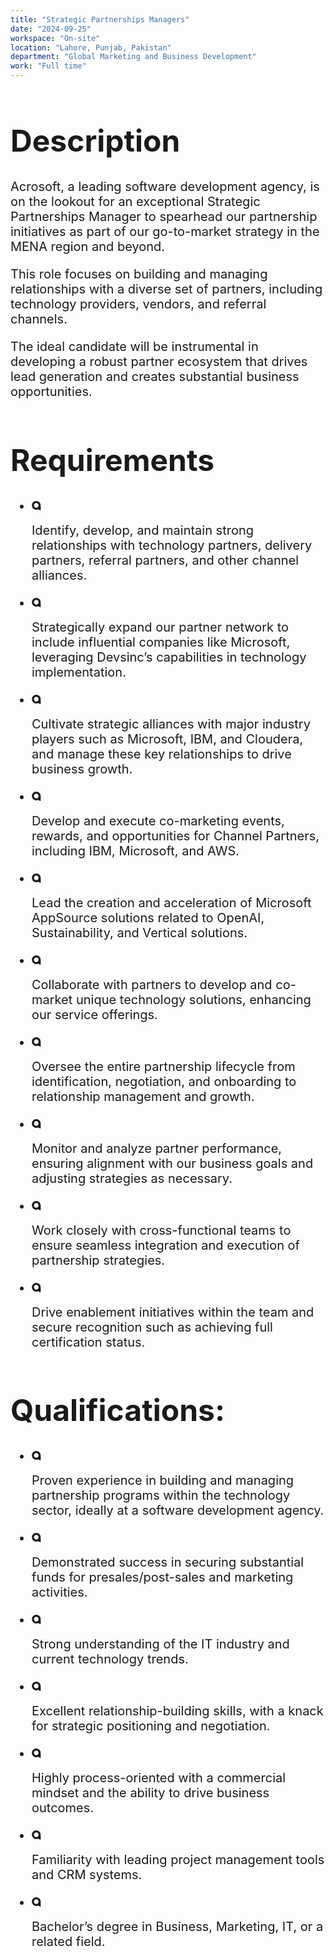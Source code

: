 ```yaml
---
title: "Strategic Partnerships Managers"
date: "2024-09-25"
workspace: "On-site"
location: "Lahore, Punjab, Pakistan"
department: "Global Marketing and Business Development"
work: "Full time"
---
```


<div class="font-normal text-[#858585] flex flex-col gap-5" style="font-size: 20px;">

<h1 class="font-extrabold text-[#1B1B1B]" style="font-size: 48px;">Description</h1>

<div class="flex flex-col gap-4">

<p>Acrosoft, a leading software development agency, is on the lookout for an exceptional Strategic Partnerships Manager to spearhead our partnership initiatives as part of our go-to-market strategy in the MENA region and beyond.</p>

<p>This role focuses on building and managing relationships with a diverse set of partners, including technology providers, vendors, and referral channels.</p>

<p>The ideal candidate will be instrumental in developing a robust partner ecosystem that drives lead generation and creates substantial business opportunities.</p>

</div>

<h1 class="font-extrabold text-[#1B1B1B]" style="font-size: 48px;">Requirements</h1>

<ul class="flex flex-col gap-4">

<li class="flex items-center gap-4">

<svg width="15" height="15" viewBox="0 0 15 15" fill="none" xmlns="http://www.w3.org/2000/svg">
<path d="M10.9644 14.0326L14.389 15.0013C14.389 15.0013 14.3785 11.4948 14.2543 7.78987C14.2475 7.58389 14.2472 7.4065 14.2488 7.27707C14.2515 7.2079 14.2531 7.13811 14.2537 7.06832C14.254 7.05695 14.2543 7.05111 14.2543 7.05111V7.05172C14.254 7.04004 14.2543 7.02866 14.2543 7.01698C14.2543 3.14239 11.1132 0.00134277 7.23866 0.00134277C3.36407 0.00134277 0.223022 3.14239 0.223022 7.01698C0.223022 10.8916 3.36407 14.0326 7.23866 14.0326C8.60736 14.0326 9.88443 13.6403 10.9638 12.9624V14.0326H10.9644ZM7.23927 10.7425C5.18193 10.7425 3.51379 9.07463 3.51379 7.01729C3.51379 4.95994 5.18162 3.29211 7.23927 3.29211C9.29693 3.29211 10.9644 4.95994 10.9644 7.01729C10.9644 9.07463 9.29662 10.7425 7.23927 10.7425Z" fill="#1B1B1B"/>
</svg>

Identify, develop, and maintain strong relationships with technology partners, delivery partners, referral partners, and other channel alliances.
</li>

<li class="flex items-center gap-4">

<svg width="15" height="15" viewBox="0 0 15 15" fill="none" xmlns="http://www.w3.org/2000/svg">
<path d="M10.9644 14.0326L14.389 15.0013C14.389 15.0013 14.3785 11.4948 14.2543 7.78987C14.2475 7.58389 14.2472 7.4065 14.2488 7.27707C14.2515 7.2079 14.2531 7.13811 14.2537 7.06832C14.254 7.05695 14.2543 7.05111 14.2543 7.05111V7.05172C14.254 7.04004 14.2543 7.02866 14.2543 7.01698C14.2543 3.14239 11.1132 0.00134277 7.23866 0.00134277C3.36407 0.00134277 0.223022 3.14239 0.223022 7.01698C0.223022 10.8916 3.36407 14.0326 7.23866 14.0326C8.60736 14.0326 9.88443 13.6403 10.9638 12.9624V14.0326H10.9644ZM7.23927 10.7425C5.18193 10.7425 3.51379 9.07463 3.51379 7.01729C3.51379 4.95994 5.18162 3.29211 7.23927 3.29211C9.29693 3.29211 10.9644 4.95994 10.9644 7.01729C10.9644 9.07463 9.29662 10.7425 7.23927 10.7425Z" fill="#1B1B1B"/>
</svg>

Strategically expand our partner network to include influential companies like Microsoft, leveraging Devsinc’s capabilities in technology implementation.</li>

<li class="flex items-center gap-4">

<svg width="15" height="15" viewBox="0 0 15 15" fill="none" xmlns="http://www.w3.org/2000/svg">
<path d="M10.9644 14.0326L14.389 15.0013C14.389 15.0013 14.3785 11.4948 14.2543 7.78987C14.2475 7.58389 14.2472 7.4065 14.2488 7.27707C14.2515 7.2079 14.2531 7.13811 14.2537 7.06832C14.254 7.05695 14.2543 7.05111 14.2543 7.05111V7.05172C14.254 7.04004 14.2543 7.02866 14.2543 7.01698C14.2543 3.14239 11.1132 0.00134277 7.23866 0.00134277C3.36407 0.00134277 0.223022 3.14239 0.223022 7.01698C0.223022 10.8916 3.36407 14.0326 7.23866 14.0326C8.60736 14.0326 9.88443 13.6403 10.9638 12.9624V14.0326H10.9644ZM7.23927 10.7425C5.18193 10.7425 3.51379 9.07463 3.51379 7.01729C3.51379 4.95994 5.18162 3.29211 7.23927 3.29211C9.29693 3.29211 10.9644 4.95994 10.9644 7.01729C10.9644 9.07463 9.29662 10.7425 7.23927 10.7425Z" fill="#1B1B1B"/>
</svg>

Cultivate strategic alliances with major industry players such as Microsoft, IBM, and Cloudera, and manage these key relationships to drive business growth.</li>

<li class="flex items-center gap-4">

<svg width="15" height="15" viewBox="0 0 15 15" fill="none" xmlns="http://www.w3.org/2000/svg">
<path d="M10.9644 14.0326L14.389 15.0013C14.389 15.0013 14.3785 11.4948 14.2543 7.78987C14.2475 7.58389 14.2472 7.4065 14.2488 7.27707C14.2515 7.2079 14.2531 7.13811 14.2537 7.06832C14.254 7.05695 14.2543 7.05111 14.2543 7.05111V7.05172C14.254 7.04004 14.2543 7.02866 14.2543 7.01698C14.2543 3.14239 11.1132 0.00134277 7.23866 0.00134277C3.36407 0.00134277 0.223022 3.14239 0.223022 7.01698C0.223022 10.8916 3.36407 14.0326 7.23866 14.0326C8.60736 14.0326 9.88443 13.6403 10.9638 12.9624V14.0326H10.9644ZM7.23927 10.7425C5.18193 10.7425 3.51379 9.07463 3.51379 7.01729C3.51379 4.95994 5.18162 3.29211 7.23927 3.29211C9.29693 3.29211 10.9644 4.95994 10.9644 7.01729C10.9644 9.07463 9.29662 10.7425 7.23927 10.7425Z" fill="#1B1B1B"/>
</svg>

Develop and execute co-marketing events, rewards, and opportunities for Channel Partners, including IBM, Microsoft, and AWS.</li>

<li class="flex items-center gap-4">

<svg width="15" height="15" viewBox="0 0 15 15" fill="none" xmlns="http://www.w3.org/2000/svg">
<path d="M10.9644 14.0326L14.389 15.0013C14.389 15.0013 14.3785 11.4948 14.2543 7.78987C14.2475 7.58389 14.2472 7.4065 14.2488 7.27707C14.2515 7.2079 14.2531 7.13811 14.2537 7.06832C14.254 7.05695 14.2543 7.05111 14.2543 7.05111V7.05172C14.254 7.04004 14.2543 7.02866 14.2543 7.01698C14.2543 3.14239 11.1132 0.00134277 7.23866 0.00134277C3.36407 0.00134277 0.223022 3.14239 0.223022 7.01698C0.223022 10.8916 3.36407 14.0326 7.23866 14.0326C8.60736 14.0326 9.88443 13.6403 10.9638 12.9624V14.0326H10.9644ZM7.23927 10.7425C5.18193 10.7425 3.51379 9.07463 3.51379 7.01729C3.51379 4.95994 5.18162 3.29211 7.23927 3.29211C9.29693 3.29211 10.9644 4.95994 10.9644 7.01729C10.9644 9.07463 9.29662 10.7425 7.23927 10.7425Z" fill="#1B1B1B"/>
</svg>

Lead the creation and acceleration of Microsoft AppSource solutions related to OpenAI, Sustainability, and Vertical solutions.</li>

<li class="flex items-center gap-4">

<svg width="15" height="15" viewBox="0 0 15 15" fill="none" xmlns="http://www.w3.org/2000/svg">
<path d="M10.9644 14.0326L14.389 15.0013C14.389 15.0013 14.3785 11.4948 14.2543 7.78987C14.2475 7.58389 14.2472 7.4065 14.2488 7.27707C14.2515 7.2079 14.2531 7.13811 14.2537 7.06832C14.254 7.05695 14.2543 7.05111 14.2543 7.05111V7.05172C14.254 7.04004 14.2543 7.02866 14.2543 7.01698C14.2543 3.14239 11.1132 0.00134277 7.23866 0.00134277C3.36407 0.00134277 0.223022 3.14239 0.223022 7.01698C0.223022 10.8916 3.36407 14.0326 7.23866 14.0326C8.60736 14.0326 9.88443 13.6403 10.9638 12.9624V14.0326H10.9644ZM7.23927 10.7425C5.18193 10.7425 3.51379 9.07463 3.51379 7.01729C3.51379 4.95994 5.18162 3.29211 7.23927 3.29211C9.29693 3.29211 10.9644 4.95994 10.9644 7.01729C10.9644 9.07463 9.29662 10.7425 7.23927 10.7425Z" fill="#1B1B1B"/>
</svg>

Collaborate with partners to develop and co-market unique technology solutions, enhancing our service offerings.</li>

<li class="flex items-center gap-4">

<svg width="15" height="15" viewBox="0 0 15 15" fill="none" xmlns="http://www.w3.org/2000/svg">
<path d="M10.9644 14.0326L14.389 15.0013C14.389 15.0013 14.3785 11.4948 14.2543 7.78987C14.2475 7.58389 14.2472 7.4065 14.2488 7.27707C14.2515 7.2079 14.2531 7.13811 14.2537 7.06832C14.254 7.05695 14.2543 7.05111 14.2543 7.05111V7.05172C14.254 7.04004 14.2543 7.02866 14.2543 7.01698C14.2543 3.14239 11.1132 0.00134277 7.23866 0.00134277C3.36407 0.00134277 0.223022 3.14239 0.223022 7.01698C0.223022 10.8916 3.36407 14.0326 7.23866 14.0326C8.60736 14.0326 9.88443 13.6403 10.9638 12.9624V14.0326H10.9644ZM7.23927 10.7425C5.18193 10.7425 3.51379 9.07463 3.51379 7.01729C3.51379 4.95994 5.18162 3.29211 7.23927 3.29211C9.29693 3.29211 10.9644 4.95994 10.9644 7.01729C10.9644 9.07463 9.29662 10.7425 7.23927 10.7425Z" fill="#1B1B1B"/>
</svg>

Oversee the entire partnership lifecycle from identification, negotiation, and onboarding to relationship management and growth.</li>

<li class="flex items-center gap-4">

<svg width="15" height="15" viewBox="0 0 15 15" fill="none" xmlns="http://www.w3.org/2000/svg">
<path d="M10.9644 14.0326L14.389 15.0013C14.389 15.0013 14.3785 11.4948 14.2543 7.78987C14.2475 7.58389 14.2472 7.4065 14.2488 7.27707C14.2515 7.2079 14.2531 7.13811 14.2537 7.06832C14.254 7.05695 14.2543 7.05111 14.2543 7.05111V7.05172C14.254 7.04004 14.2543 7.02866 14.2543 7.01698C14.2543 3.14239 11.1132 0.00134277 7.23866 0.00134277C3.36407 0.00134277 0.223022 3.14239 0.223022 7.01698C0.223022 10.8916 3.36407 14.0326 7.23866 14.0326C8.60736 14.0326 9.88443 13.6403 10.9638 12.9624V14.0326H10.9644ZM7.23927 10.7425C5.18193 10.7425 3.51379 9.07463 3.51379 7.01729C3.51379 4.95994 5.18162 3.29211 7.23927 3.29211C9.29693 3.29211 10.9644 4.95994 10.9644 7.01729C10.9644 9.07463 9.29662 10.7425 7.23927 10.7425Z" fill="#1B1B1B"/>
</svg>

Monitor and analyze partner performance, ensuring alignment with our business goals and adjusting strategies as necessary.</li>

<li class="flex items-center gap-4">

<svg width="15" height="15" viewBox="0 0 15 15" fill="none" xmlns="http://www.w3.org/2000/svg">
<path d="M10.9644 14.0326L14.389 15.0013C14.389 15.0013 14.3785 11.4948 14.2543 7.78987C14.2475 7.58389 14.2472 7.4065 14.2488 7.27707C14.2515 7.2079 14.2531 7.13811 14.2537 7.06832C14.254 7.05695 14.2543 7.05111 14.2543 7.05111V7.05172C14.254 7.04004 14.2543 7.02866 14.2543 7.01698C14.2543 3.14239 11.1132 0.00134277 7.23866 0.00134277C3.36407 0.00134277 0.223022 3.14239 0.223022 7.01698C0.223022 10.8916 3.36407 14.0326 7.23866 14.0326C8.60736 14.0326 9.88443 13.6403 10.9638 12.9624V14.0326H10.9644ZM7.23927 10.7425C5.18193 10.7425 3.51379 9.07463 3.51379 7.01729C3.51379 4.95994 5.18162 3.29211 7.23927 3.29211C9.29693 3.29211 10.9644 4.95994 10.9644 7.01729C10.9644 9.07463 9.29662 10.7425 7.23927 10.7425Z" fill="#1B1B1B"/>
</svg>

Work closely with cross-functional teams to ensure seamless integration and execution of partnership strategies.</li>

<li class="flex items-center gap-4">

<svg width="15" height="15" viewBox="0 0 15 15" fill="none" xmlns="http://www.w3.org/2000/svg">
<path d="M10.9644 14.0326L14.389 15.0013C14.389 15.0013 14.3785 11.4948 14.2543 7.78987C14.2475 7.58389 14.2472 7.4065 14.2488 7.27707C14.2515 7.2079 14.2531 7.13811 14.2537 7.06832C14.254 7.05695 14.2543 7.05111 14.2543 7.05111V7.05172C14.254 7.04004 14.2543 7.02866 14.2543 7.01698C14.2543 3.14239 11.1132 0.00134277 7.23866 0.00134277C3.36407 0.00134277 0.223022 3.14239 0.223022 7.01698C0.223022 10.8916 3.36407 14.0326 7.23866 14.0326C8.60736 14.0326 9.88443 13.6403 10.9638 12.9624V14.0326H10.9644ZM7.23927 10.7425C5.18193 10.7425 3.51379 9.07463 3.51379 7.01729C3.51379 4.95994 5.18162 3.29211 7.23927 3.29211C9.29693 3.29211 10.9644 4.95994 10.9644 7.01729C10.9644 9.07463 9.29662 10.7425 7.23927 10.7425Z" fill="#1B1B1B"/>
</svg>

Drive enablement initiatives within the team and secure recognition such as achieving full certification status.</li>

</ul>

<h1 class="font-extrabold text-[#1B1B1B]" style="font-size: 48px;">Qualifications:</h1>

<ul class="flex flex-col gap-4">

<li class="flex items-center gap-4">

<svg width="15" height="15" viewBox="0 0 15 15" fill="none" xmlns="http://www.w3.org/2000/svg">
<path d="M10.9644 14.0326L14.389 15.0013C14.389 15.0013 14.3785 11.4948 14.2543 7.78987C14.2475 7.58389 14.2472 7.4065 14.2488 7.27707C14.2515 7.2079 14.2531 7.13811 14.2537 7.06832C14.254 7.05695 14.2543 7.05111 14.2543 7.05111V7.05172C14.254 7.04004 14.2543 7.02866 14.2543 7.01698C14.2543 3.14239 11.1132 0.00134277 7.23866 0.00134277C3.36407 0.00134277 0.223022 3.14239 0.223022 7.01698C0.223022 10.8916 3.36407 14.0326 7.23866 14.0326C8.60736 14.0326 9.88443 13.6403 10.9638 12.9624V14.0326H10.9644ZM7.23927 10.7425C5.18193 10.7425 3.51379 9.07463 3.51379 7.01729C3.51379 4.95994 5.18162 3.29211 7.23927 3.29211C9.29693 3.29211 10.9644 4.95994 10.9644 7.01729C10.9644 9.07463 9.29662 10.7425 7.23927 10.7425Z" fill="#1B1B1B"/>
</svg>

Proven experience in building and managing partnership programs within the technology sector, ideally at a software development agency.</li>

<li class="flex items-center gap-4">

<svg width="15" height="15" viewBox="0 0 15 15" fill="none" xmlns="http://www.w3.org/2000/svg">
<path d="M10.9644 14.0326L14.389 15.0013C14.389 15.0013 14.3785 11.4948 14.2543 7.78987C14.2475 7.58389 14.2472 7.4065 14.2488 7.27707C14.2515 7.2079 14.2531 7.13811 14.2537 7.06832C14.254 7.05695 14.2543 7.05111 14.2543 7.05111V7.05172C14.254 7.04004 14.2543 7.02866 14.2543 7.01698C14.2543 3.14239 11.1132 0.00134277 7.23866 0.00134277C3.36407 0.00134277 0.223022 3.14239 0.223022 7.01698C0.223022 10.8916 3.36407 14.0326 7.23866 14.0326C8.60736 14.0326 9.88443 13.6403 10.9638 12.9624V14.0326H10.9644ZM7.23927 10.7425C5.18193 10.7425 3.51379 9.07463 3.51379 7.01729C3.51379 4.95994 5.18162 3.29211 7.23927 3.29211C9.29693 3.29211 10.9644 4.95994 10.9644 7.01729C10.9644 9.07463 9.29662 10.7425 7.23927 10.7425Z" fill="#1B1B1B"/>
</svg>

Demonstrated success in securing substantial funds for presales/post-sales and marketing activities.</li>

<li class="flex items-center gap-4">

<svg width="15" height="15" viewBox="0 0 15 15" fill="none" xmlns="http://www.w3.org/2000/svg">
<path d="M10.9644 14.0326L14.389 15.0013C14.389 15.0013 14.3785 11.4948 14.2543 7.78987C14.2475 7.58389 14.2472 7.4065 14.2488 7.27707C14.2515 7.2079 14.2531 7.13811 14.2537 7.06832C14.254 7.05695 14.2543 7.05111 14.2543 7.05111V7.05172C14.254 7.04004 14.2543 7.02866 14.2543 7.01698C14.2543 3.14239 11.1132 0.00134277 7.23866 0.00134277C3.36407 0.00134277 0.223022 3.14239 0.223022 7.01698C0.223022 10.8916 3.36407 14.0326 7.23866 14.0326C8.60736 14.0326 9.88443 13.6403 10.9638 12.9624V14.0326H10.9644ZM7.23927 10.7425C5.18193 10.7425 3.51379 9.07463 3.51379 7.01729C3.51379 4.95994 5.18162 3.29211 7.23927 3.29211C9.29693 3.29211 10.9644 4.95994 10.9644 7.01729C10.9644 9.07463 9.29662 10.7425 7.23927 10.7425Z" fill="#1B1B1B"/>
</svg>

Strong understanding of the IT industry and current technology trends.</li>

<li class="flex items-center gap-4">

<svg width="15" height="15" viewBox="0 0 15 15" fill="none" xmlns="http://www.w3.org/2000/svg">
<path d="M10.9644 14.0326L14.389 15.0013C14.389 15.0013 14.3785 11.4948 14.2543 7.78987C14.2475 7.58389 14.2472 7.4065 14.2488 7.27707C14.2515 7.2079 14.2531 7.13811 14.2537 7.06832C14.254 7.05695 14.2543 7.05111 14.2543 7.05111V7.05172C14.254 7.04004 14.2543 7.02866 14.2543 7.01698C14.2543 3.14239 11.1132 0.00134277 7.23866 0.00134277C3.36407 0.00134277 0.223022 3.14239 0.223022 7.01698C0.223022 10.8916 3.36407 14.0326 7.23866 14.0326C8.60736 14.0326 9.88443 13.6403 10.9638 12.9624V14.0326H10.9644ZM7.23927 10.7425C5.18193 10.7425 3.51379 9.07463 3.51379 7.01729C3.51379 4.95994 5.18162 3.29211 7.23927 3.29211C9.29693 3.29211 10.9644 4.95994 10.9644 7.01729C10.9644 9.07463 9.29662 10.7425 7.23927 10.7425Z" fill="#1B1B1B"/>
</svg>

Excellent relationship-building skills, with a knack for strategic positioning and negotiation.</li>

<li class="flex items-center gap-4">

<svg width="15" height="15" viewBox="0 0 15 15" fill="none" xmlns="http://www.w3.org/2000/svg">
<path d="M10.9644 14.0326L14.389 15.0013C14.389 15.0013 14.3785 11.4948 14.2543 7.78987C14.2475 7.58389 14.2472 7.4065 14.2488 7.27707C14.2515 7.2079 14.2531 7.13811 14.2537 7.06832C14.254 7.05695 14.2543 7.05111 14.2543 7.05111V7.05172C14.254 7.04004 14.2543 7.02866 14.2543 7.01698C14.2543 3.14239 11.1132 0.00134277 7.23866 0.00134277C3.36407 0.00134277 0.223022 3.14239 0.223022 7.01698C0.223022 10.8916 3.36407 14.0326 7.23866 14.0326C8.60736 14.0326 9.88443 13.6403 10.9638 12.9624V14.0326H10.9644ZM7.23927 10.7425C5.18193 10.7425 3.51379 9.07463 3.51379 7.01729C3.51379 4.95994 5.18162 3.29211 7.23927 3.29211C9.29693 3.29211 10.9644 4.95994 10.9644 7.01729C10.9644 9.07463 9.29662 10.7425 7.23927 10.7425Z" fill="#1B1B1B"/>
</svg>

Highly process-oriented with a commercial mindset and the ability to drive business outcomes.</li>

<li class="flex items-center gap-4">

<svg width="15" height="15" viewBox="0 0 15 15" fill="none" xmlns="http://www.w3.org/2000/svg">
<path d="M10.9644 14.0326L14.389 15.0013C14.389 15.0013 14.3785 11.4948 14.2543 7.78987C14.2475 7.58389 14.2472 7.4065 14.2488 7.27707C14.2515 7.2079 14.2531 7.13811 14.2537 7.06832C14.254 7.05695 14.2543 7.05111 14.2543 7.05111V7.05172C14.254 7.04004 14.2543 7.02866 14.2543 7.01698C14.2543 3.14239 11.1132 0.00134277 7.23866 0.00134277C3.36407 0.00134277 0.223022 3.14239 0.223022 7.01698C0.223022 10.8916 3.36407 14.0326 7.23866 14.0326C8.60736 14.0326 9.88443 13.6403 10.9638 12.9624V14.0326H10.9644ZM7.23927 10.7425C5.18193 10.7425 3.51379 9.07463 3.51379 7.01729C3.51379 4.95994 5.18162 3.29211 7.23927 3.29211C9.29693 3.29211 10.9644 4.95994 10.9644 7.01729C10.9644 9.07463 9.29662 10.7425 7.23927 10.7425Z" fill="#1B1B1B"/>
</svg>

Familiarity with leading project management tools and CRM systems.</li>

<li class="flex items-center gap-4">

<svg width="15" height="15" viewBox="0 0 15 15" fill="none" xmlns="http://www.w3.org/2000/svg">
<path d="M10.9644 14.0326L14.389 15.0013C14.389 15.0013 14.3785 11.4948 14.2543 7.78987C14.2475 7.58389 14.2472 7.4065 14.2488 7.27707C14.2515 7.2079 14.2531 7.13811 14.2537 7.06832C14.254 7.05695 14.2543 7.05111 14.2543 7.05111V7.05172C14.254 7.04004 14.2543 7.02866 14.2543 7.01698C14.2543 3.14239 11.1132 0.00134277 7.23866 0.00134277C3.36407 0.00134277 0.223022 3.14239 0.223022 7.01698C0.223022 10.8916 3.36407 14.0326 7.23866 14.0326C8.60736 14.0326 9.88443 13.6403 10.9638 12.9624V14.0326H10.9644ZM7.23927 10.7425C5.18193 10.7425 3.51379 9.07463 3.51379 7.01729C3.51379 4.95994 5.18162 3.29211 7.23927 3.29211C9.29693 3.29211 10.9644 4.95994 10.9644 7.01729C10.9644 9.07463 9.29662 10.7425 7.23927 10.7425Z" fill="#1B1B1B"/>
</svg>

Bachelor’s degree in Business, Marketing, IT, or a related field.</li>

</ul>

</div>